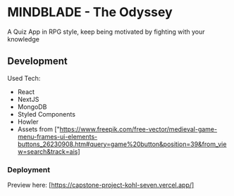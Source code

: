 # MINDBLADE - The Odyssey

A Quiz App in RPG style, keep being motivated by fighting with your knowledge

## Development

Used Tech:

- React
- NextJS
- MongoDB
- Styled Components
- Howler
- Assets from ["https://www.freepik.com/free-vector/medieval-game-menu-frames-ui-elements-buttons_26230908.htm#query=game%20button&position=39&from_view=search&track=ais]

### Deployment

Preview here:
[https://capstone-project-kohl-seven.vercel.app/]
